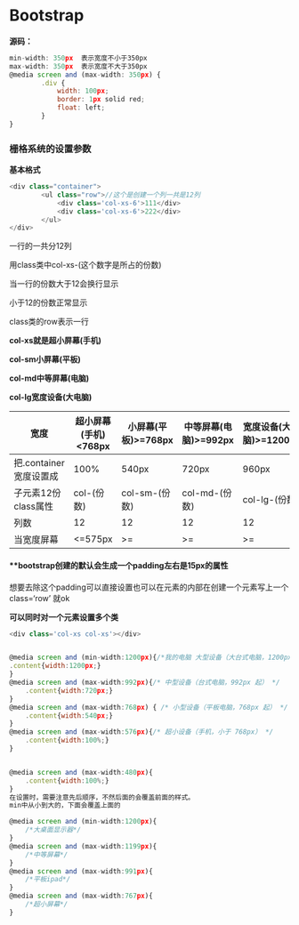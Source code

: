 # Bootstrap

**源码：**

```javascript
min-width: 350px  表示宽度不小于350px
max-width: 350px  表示宽度不大于350px
@media screen and (max-width: 350px) {
        .div {
            width: 100px;
            border: 1px solid red;
            float: left;
        }
}
```



### 栅格系统的设置参数

**基本格式**

```javascript
<div class="container">
        <ul class="row">//这个是创建一个列一共是12列
            <div class='col-xs-6'>111</div>
			<div class='col-xs-6'>222</div>
        </ul>
</div>
```

一行的一共分12列

用class类中col-xs-(这个数字是所占的份数)

当一行的份数大于12会换行显示

小于12的份数正常显示

class类的row表示一行

**col-xs就是超小屏幕(手机)**

**col-sm小屏幕(平板)**

**col-md中等屏幕(电脑)**

**col-lg宽度设备(大电脑)**

| 宽度                   | 超小屏幕(手机)<768px | 小屏幕(平板)>=768px | 中等屏幕(电脑)>=992px | 宽度设备(大电脑)>=1200px | 特大>=1200px  |
| ---------------------- | -------------------- | ------------------- | --------------------- | ------------------------ | ------------- |
| 把.container宽度设置成 | 100%                 | 540px               | 720px                 | 960px                    | 1200px        |
| 子元素12份class属性    | col-(份数)           | col-sm-(份数)       | col-md-(份数)         | col-lg-(份数)            | col-xl-(份数) |
| 列数                   | 12                   | 12                  | 12                    | 12                       | 12            |
| 当宽度屏幕             | <=575px              | >=                  | >=                    | >=                       | >=            |

#### **bootstrap创建的默认会生成一个padding左右是15px的属性

想要去除这个padding可以直接设置也可以在元素的内部在创建一个元素写上一个class=‘row’ 就ok

**可以同时对一个元素设置多个类**

```javascript
<div class='col-xs col-xs'></div>
```

```javascript

@media screen and (min-width:1200px){/*我的电脑 大型设备（大台式电脑，1200px 起）*/
.content{width:1200px;}
}
@media screen and (max-width:992px){/* 中型设备（台式电脑，992px 起） */
    .content{width:720px;}
}
@media screen and (max-width:768px) { /* 小型设备（平板电脑，768px 起） */
    .content{width:540px;}
} 
@media screen and (max-width:576px){/* 超小设备（手机，小于 768px） */
    .content{width:100%;}
}


@media screen and (max-width:480px){
    .content{width:100%;}
}
在设置时，需要注意先后顺序，不然后面的会覆盖前面的样式。
min中从小到大的，下面会覆盖上面的
```

```javascript
@media screen and (min-width:1200px){
    /*大桌面显示器*/
}
@media screen and (max-width:1199px){
    /*中等屏幕*/
}
@media screen and (max-width:991px){
    /*平板ipad*/
}
@media screen and (max-width:767px){
    /*超小屏幕*/
}
```

